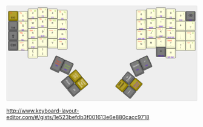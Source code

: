 <img src="https://github.com/ltfiend/dotfiles/blob/master/keymaps/ltfiend-dactyl-with-layers.png?raw=true"/>

http://www.keyboard-layout-editor.com/#/gists/1e523befdb3f001613e6e880cacc9718
